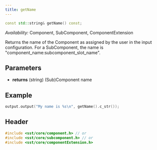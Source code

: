 ```yaml
---
title: getName
---
```


```cpp
const std::string& getName() const;
```
*Availability:* Component, SubComponent, ComponentExtension

Returns the name of the Component as assigned by the user in the input configuration. For a SubComponent, the name is "component_name:subcomponent_slot_name".

## Parameters
* **returns** (string) (Sub)Component name


## Example

<!--- SOURCE_CODE: None --->
```cpp
output.output("My name is %s\n", getName().c_str());
```

## Header
```cpp
#include <sst/core/component.h> // or
#include <sst/core/subcomponent.h> // or
#include <sst/core/componentExtension.h>
```